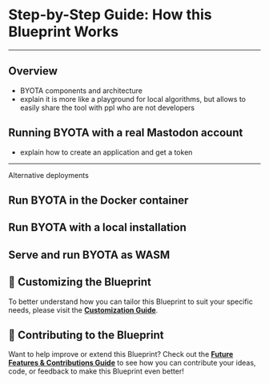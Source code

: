 # **Step-by-Step Guide: How this Blueprint Works**


---

## **Overview**

- BYOTA components and architecture
- explain it is more like a playground for local algorithms, but allows to easily share the tool with ppl who are not developers

## Running BYOTA with a real Mastodon account

- explain how to create an application and get a token

---

Alternative deployments

## Run BYOTA in the Docker container

## Run BYOTA with a local installation

## Serve and run BYOTA as WASM



## 🎨 **Customizing the Blueprint**

To better understand how you can tailor this Blueprint to suit your specific needs, please visit the **[Customization Guide](customization.md)**.

## 🤝 **Contributing to the Blueprint**

Want to help improve or extend this Blueprint? Check out the **[Future Features & Contributions Guide](future-features-contributions.md)** to see how you can contribute your ideas, code, or feedback to make this Blueprint even better!
